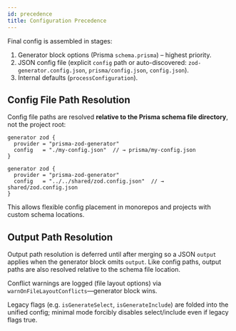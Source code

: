 ```yaml
---
id: precedence
title: Configuration Precedence
---
```


Final config is assembled in stages:

1. Generator block options (Prisma `schema.prisma`) – highest priority.
2. JSON config file (explicit `config` path or auto-discovered: `zod-generator.config.json`, `prisma/config.json`, `config.json`).
3. Internal defaults (`processConfiguration`).

## Config File Path Resolution

Config file paths are resolved **relative to the Prisma schema file directory**, not the project root:

```prisma title="prisma/schema.prisma"
generator zod {
  provider = "prisma-zod-generator"
  config   = "./my-config.json"  // → prisma/my-config.json
}
```

```prisma title="apps/api/schema.prisma"
generator zod {
  provider = "prisma-zod-generator"
  config   = "../../shared/zod.config.json"  // → shared/zod.config.json
}
```

This allows flexible config placement in monorepos and projects with custom schema locations.

## Output Path Resolution

Output path resolution is deferred until after merging so a JSON `output` applies when the generator block omits `output`. Like config paths, output paths are also resolved relative to the schema file location.

Conflict warnings are logged (file layout options) via `warnOnFileLayoutConflicts`—generator block wins.

Legacy flags (e.g. `isGenerateSelect`, `isGenerateInclude`) are folded into the unified config; minimal mode forcibly disables select/include even if legacy flags true.
